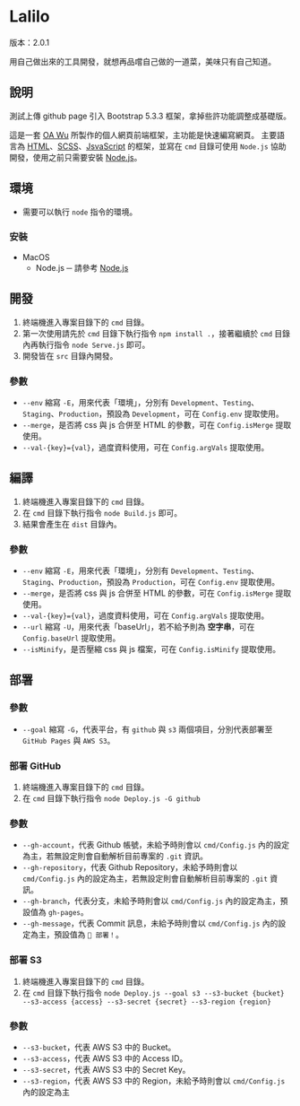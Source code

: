# Lalilo

版本：2.0.1

用自己做出來的工具開發，就想再品嚐自己做的一道菜，美味只有自己知道。

## 說明

測試上傳 github page
引入 Bootstrap 5.3.3 框架，拿掉些許功能調整成基礎版。

這是一套 [OA Wu](https://www.ioa.tw/) 所製作的個人網頁前端框架，主功能是快速編寫網頁。
主要語言為 [HTML](https://zh.wikipedia.org/zh-tw/HTML)、[SCSS](https://sass-lang.com/guide)、[JsvaScript](https://zh.wikipedia.org/wiki/JavaScript) 的框架，並寫在 `cmd` 目錄可使用 `Node.js` 協助開發，使用之前只需要安裝 [Node.js](https://nodejs.org/)。

## 環境

* 需要可以執行 `node` 指令的環境。

### 安裝

* MacOS
  * Node.js ─ 請參考 [Node.js](https://www.ioa.tw/macOS/Node.js.html)

## 開發

1. 終端機進入專案目錄下的 `cmd` 目錄。
2. 第一次使用請先於 `cmd` 目錄下執行指令 `npm install .`，接著繼續於 `cmd` 目錄內再執行指令 `node Serve.js` 即可。
3. 開發皆在 `src` 目錄內開發。

### 參數

* `--env` 縮寫 `-E`，用來代表「環境」，分別有 `Development`、`Testing`、`Staging`、`Production`，預設為 `Development`，可在 `Config.env` 提取使用。
* `--merge`，是否將 css 與 js 合併至 HTML 的參數，可在 `Config.isMerge` 提取使用。
* `--val-{key}={val}`，過度資料使用，可在 `Config.argVals` 提取使用。


## 編譯

1. 終端機進入專案目錄下的 `cmd` 目錄。
2. 在 `cmd` 目錄下執行指令 `node Build.js` 即可。
3. 結果會產生在 `dist` 目錄內。

### 參數

* `--env` 縮寫 `-E`，用來代表「環境」，分別有 `Development`、`Testing`、`Staging`、`Production`，預設為 `Production`，可在 `Config.env` 提取使用。
* `--merge`，是否將 css 與 js 合併至 HTML 的參數，可在 `Config.isMerge` 提取使用。
* `--val-{key}={val}`，過度資料使用，可在 `Config.argVals` 提取使用。
* `--url` 縮寫 `-U`，用來代表「baseUrl」，若不給予則為 **空字串**，可在 `Config.baseUrl` 提取使用。
* `--isMinify`，是否壓縮 css 與 js 檔案，可在 `Config.isMinify` 提取使用。

## 部署

### 參數

* `--goal` 縮寫 `-G`，代表平台，有 `github` 與 `s3` 兩個項目，分別代表部署至 `GitHub Pages` 與 `AWS S3`。

### 部署 GitHub

1. 終端機進入專案目錄下的 `cmd` 目錄。
2. 在 `cmd` 目錄下執行指令 `node Deploy.js -G github`

### 參數
* `--gh-account`，代表 Github 帳號，未給予時則會以 `cmd/Config.js` 內的設定為主，若無設定則會自動解析目前專案的 `.git` 資訊。
* `--gh-repository`，代表 Github Repository，未給予時則會以 `cmd/Config.js` 內的設定為主，若無設定則會自動解析目前專案的 `.git` 資訊。
* `--gh-branch`，代表分支，未給予時則會以 `cmd/Config.js` 內的設定為主，預設值為 `gh-pages`。
* `--gh-message`，代表 Commit 訊息，未給予時則會以 `cmd/Config.js` 內的設定為主，預設值為 `🚀 部署！`。

### 部署 S3

1. 終端機進入專案目錄下的 `cmd` 目錄。
2. 在 `cmd` 目錄下執行指令 `node Deploy.js --goal s3 --s3-bucket {bucket} --s3-access {access} --s3-secret {secret} --s3-region {region}`

### 參數
* `--s3-bucket`，代表 AWS S3 中的 Bucket。
* `--s3-access`，代表 AWS S3 中的 Access ID。
* `--s3-secret`，代表 AWS S3 中的 Secret Key。
* `--s3-region`，代表 AWS S3 中的 Region，未給予時則會以 `cmd/Config.js` 內的設定為主

